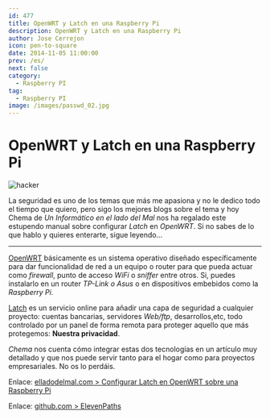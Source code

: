 ```yaml
---
id: 477
title: OpenWRT y Latch en una Raspberry Pi
description: OpenWRT y Latch en una Raspberry Pi
author: Jose Cerrejon
icon: pen-to-square
date: 2014-11-05 11:00:00
prev: /es/
next: false
category:
  - Raspberry PI
tag:
  - Raspberry PI
image: /images/passwd_02.jpg
---
```


# OpenWRT y Latch en una Raspberry Pi

![hacker](/images/passwd_02.jpg)

La seguridad es uno de los temas que más me apasiona y no le dedico todo el tiempo que quiero, pero sigo los mejores blogs sobre el tema y hoy Chema de *Un Informático en el lado del Mal* nos ha regalado este estupendo manual sobre configurar *Latch* en *OpenWRT*. Si no sabes de lo que hablo y quieres enterarte, sigue leyendo...

- - -
[OpenWRT](https://openwrt.org) básicamente es un sistema operativo diseñado específicamente para dar funcionalidad de red a un equipo o router para que pueda actuar como *firewall*, punto de acceso *WiFi* o *sniffer* entre otros. Si, puedes instalarlo en un router *TP-Link o Asus* o en dispositivos embebidos como la *Raspberry Pi.*

[Latch](https://latch.elevenpaths.com/www/service.html) es un servicio online para añadir una capa de seguridad a cualquier proyecto: cuentas bancarias, servidores *Web/ftp*, desarrollos,etc, todo controlado por un panel de forma remota para proteger aquello que más protegemos: **Nuestra privacidad**.

*Chema* nos cuenta cómo integrar estas dos tecnologías en un artículo muy detallado y que nos puede servir tanto para el hogar como para proyectos empresariales. No os lo perdáis.

Enlace: [elladodelmal.com > Configurar Latch en OpenWRT sobre una Raspberry Pi](http://www.elladodelmal.com/2014/11/configurar-latch-en-openwrt-sobre-una.html)

Enlace: [github.com > ElevenPaths](https://github.com/ElevenPaths/)